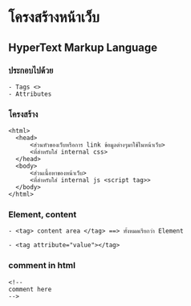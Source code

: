 # <HTML> โครงสร้างหน้าเว็บ

## HyperText Markup Language

### ประกอบไปด้วย 
    - Tags <>
    - Attributes

### โครงสร้าง
  <html>
   
    <html>
      <head>
          <ส่วนหัวของเว็บหรือการ link ข้อมูลต่างๆมาใช้ในหน้าเว็บ>
          <ที่สำหรับใส่ internal css>
      </head>
      <body>
          <ส่วนเนื้อหาของหน้าเว็บ>
          <ที่สำหรับใส่ internal js <script tag>>
      </body>
    </html>

  </html>

### Element, content
    - <tag> content area </tag> ==> ทั้งหมดเรียกว่า Element

    - <tag attribute="value"></tag>

### comment in html
    <!--
    comment here 
    -->